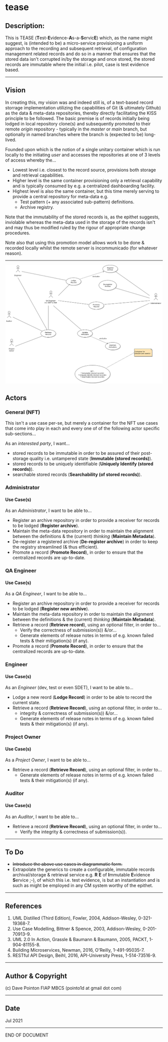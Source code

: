 # tease

## Description:

This is TEASE (**T**est-**E**vidence-**A**s-a-**S**ervic**E**) which, as the name might suggest, is (intended to be) a micro-service provisioning a uniform approach to the recording and subsequent retrieval, of configuration management related records and do so in a manner that ensures that the stored data isn't corrupted in/by the storage and once stored, the stored records are immutable where the initial i.e. pilot, case is test evidence based.

---

## Vision

In creating this, my vision was and indeed still is, of a text-based record storrage implementation utilizing the capabilities of Git (& ultimately Github) as the data & meta-data repositories, thereby directly facilitating the KISS principle to be followed.  The basic premise is of records initially being lodged in local repository clone(s) and subsequently promoted to their remote _origin_ repository - typically in the _master_ or _main_ branch, but optionally in named branches where the branch is (expected to be) long-lived.

Founded upon which is the notion of a single unitary container which is run locally to the initiating _user_ and accesses the repositories at one of 3 levels of access whereby the...
- Lowest level i.e. closest to the record source, provisions both storage and retrieval capabilities.
- Higher level is the same container provisioning only a retrieval capability and is typically consumed by e.g. a centralized dashboarding facility.
- Highest level is also the same container, but this time merely serving to provide a central repository for meta-data e.g. 
    - Test pattern (+ any associated sub-pattern) definitions.
    - Archive registry. 

Note that the immutability of the stored records is, as the epithet suggests, inviolable whereas the meta-data used in the storage of the records isn't and may thus be modified ruled by the rigour of appropriate change procedures.

Note also that using this promotion model allows work to be done & recorded locally whilst the remote server is incommunicado (for whatever reason).

---

![](./src/model/UML/tease.ucase.violet.html.png)

## Actors

### General (NFT)

This isn't a use case per-se, but merely a container for the NFT use cases that come into play in each and every one of of the following actor specific sub-sections...

As an _interested party_, I want...

- stored records to be immutable in order to be assured of their post-storage quality i.e. untampered state (**Immutable (stored records)**).
- stored records to be uniquely identifiable (**Uniquely Identify (stored records)**).
- searchable stored records (**Searchability (of stored records)**).

### Administrator

#### Use Case(s)

As an _Administrator_, I want to be able to...
- Register an archive repository in order to provide a receiver for records to be lodged (**Register archive**).
- Maintain the meta-data repository in order to maintain the alignment between the definitions & the (current) _thinking_ (**Maintain Metadata**).
- De-register a registered archive (**De-register archive**) in order to keep the registry streamlined (& thus efficient).
- Promote  a record (**Promote Record**), in order to ensure that the centralized records are up-to-date.

### QA Engineer

#### Use Case(s)

As a _QA Engineer_,  I want to be able to...
- Register an archive repository in order to provide a receiver for records to be lodged (**Register new archive**).
- Maintain the meta-data repository in order to maintain the alignment between the definitions & the (current) _thinking_ (**Maintain Metadata**).
- Retrieve a record (**Retrieve record**), using an optional filter, in order to...
    - Verify the correctness of submission(s)) &/or...
    - Generate elements of release notes in terms of e.g. known failed tests & their mitigation(s) (if any).
- Promote  a record (**Promote Record**), in order to ensure that the centralized records are up-to-date.

### Engineer

#### Use Case(s)

As an _Engineer_ (dev, test or even SDET), I want to be able to...
- Lodge a new reord (**Lodge Record**) in order to be able to record the current state.
- Retrieve a record (**Retrieve Record**), using an optional filter, in order to...
    - integrity & correctness of submission(s)) &/or...
    - Generate elements of release notes in terms of e.g. known failed tests & their mitigation(s) (if any).

### Project Owner

#### Use Case(s)

As a  _Project  Owner_, I want to be able to...
- Retrieve a record (**Retrieve Record**), using an optional filter, in order to...
    - Generate elements of release notes in terms of e.g. known failed tests & their mitigation(s) (if any).

### Auditor

#### Use Case(s)

As an _Auditor_, I want to be able to...
- Retrieve a record (**Retrieve Record**), using an optional filter, in order to...
    - Verify the integrity & correctness of submission(s)).

---

## To Do

- ~~Introduce the above use cases in diagrammatic form.~~
- Extrapolate the generics to create a configurable, immutable records archival/storage & retrieval service e.g. **R** **E** of **I**mmutable **E**vidence **S**ervice ;-), of which this i.e. test evidence, is but an instantiation and is such as might be employed in any CM system worthy of the epithet.

---

## References
1. UML Distilled (Third Edition), Fowler, 2004, Addison-Wesley, 0-321-19368-7.
1. Use Case Modelling, Bittner & Spence, 2003, Addison-Wesley, 0-201-70913-9.
1. UML 2.0 In Action, Grassle & Baumann & Baumann, 2005, PACKT, 1-904-81155-8.
1. Building Microservices, Newman, 2016, O'Reilly, 1-491-95035-7.
1. RESTful API Design, Beihl, 2016, API-University Press, 1-514-73516-9.


---

## Author & Copyright

(c) Dave Pointon FIAP MBCS (pointo1d at gmail dot com)

---

## Date

Jul 2021

---

END OF DOCUMENT
